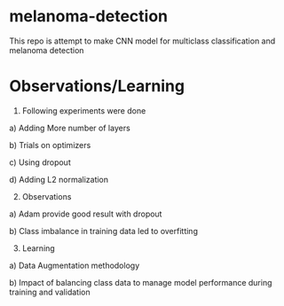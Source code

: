# melanoma-detection
This repo is attempt to make CNN model for multiclass classification and melanoma detection

# Observations/Learning
1. Following experiments were done

a) Adding More number of layers

b) Trials on optimizers

c) Using dropout

d) Adding L2 normalization

2. Observations

a) Adam provide good result with dropout
 
b) Class imbalance in training data led to overfitting

3. Learning

a) Data Augmentation methodology

b) Impact of balancing class data to manage model performance during training and validation
